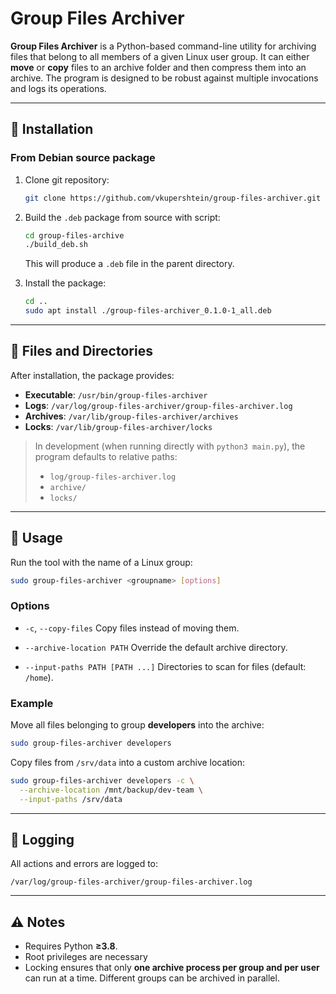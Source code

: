 # Group Files Archiver

**Group Files Archiver** is a Python-based command-line utility for archiving files that belong to all members of a given Linux user group.
It can either **move** or **copy** files to an archive folder and then compress them into an archive.
The program is designed to be robust against multiple invocations and logs its operations.

---

## 🔧 Installation

### From Debian source package

1. Clone git repository:

   ```bash
   git clone https://github.com/vkupershtein/group-files-archiver.git
   ```

2. Build the `.deb` package from source with script:

   ```bash
   cd group-files-archive
   ./build_deb.sh
   ```

   This will produce a `.deb` file in the parent directory.

3. Install the package:

   ```bash
   cd ..
   sudo apt install ./group-files-archiver_0.1.0-1_all.deb
   ```

---

## 📂 Files and Directories

After installation, the package provides:

* **Executable**: `/usr/bin/group-files-archiver`
* **Logs**: `/var/log/group-files-archiver/group-files-archiver.log`
* **Archives**: `/var/lib/group-files-archiver/archives`
* **Locks**: `/var/lib/group-files-archiver/locks`

> In development (when running directly with `python3 main.py`), the program defaults to relative paths:
>
> * `log/group-files-archiver.log`
> * `archive/`
> * `locks/`

---

## 🚀 Usage

Run the tool with the name of a Linux group:

```bash
sudo group-files-archiver <groupname> [options]
```

### Options

* `-c`, `--copy-files`
  Copy files instead of moving them.

* `--archive-location PATH`
  Override the default archive directory.

* `--input-paths PATH [PATH ...]`
  Directories to scan for files (default: `/home`).

### Example

Move all files belonging to group **developers** into the archive:

```bash
sudo group-files-archiver developers
```

Copy files from `/srv/data` into a custom archive location:

```bash
sudo group-files-archiver developers -c \
  --archive-location /mnt/backup/dev-team \
  --input-paths /srv/data
```

---

## 📝 Logging

All actions and errors are logged to:

```
/var/log/group-files-archiver/group-files-archiver.log
```

---

## ⚠️ Notes

* Requires Python **≥3.8**.
* Root privileges are necessary
* Locking ensures that only **one archive process per group and per user** can run at a time. Different groups can be archived in parallel.
